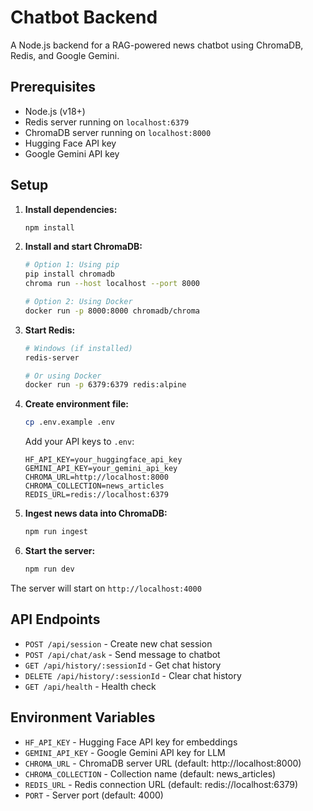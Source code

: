 # Chatbot Backend

A Node.js backend for a RAG-powered news chatbot using ChromaDB, Redis, and Google Gemini.

## Prerequisites

- Node.js (v18+)
- Redis server running on `localhost:6379`
- ChromaDB server running on `localhost:8000`
- Hugging Face API key
- Google Gemini API key

## Setup

1. **Install dependencies:**
   ```bash
   npm install
   ```

2. **Install and start ChromaDB:**
   ```bash
   # Option 1: Using pip
   pip install chromadb
   chroma run --host localhost --port 8000
   
   # Option 2: Using Docker
   docker run -p 8000:8000 chromadb/chroma
   ```

3. **Start Redis:**
   ```bash
   # Windows (if installed)
   redis-server
   
   # Or using Docker
   docker run -p 6379:6379 redis:alpine
   ```

4. **Create environment file:**
   ```bash
   cp .env.example .env
   ```
   
   Add your API keys to `.env`:
   ```
   HF_API_KEY=your_huggingface_api_key
   GEMINI_API_KEY=your_gemini_api_key
   CHROMA_URL=http://localhost:8000
   CHROMA_COLLECTION=news_articles
   REDIS_URL=redis://localhost:6379
   ```

5. **Ingest news data into ChromaDB:**
   ```bash
   npm run ingest
   ```

6. **Start the server:**
   ```bash
   npm run dev
   ```

The server will start on `http://localhost:4000`

## API Endpoints

- `POST /api/session` - Create new chat session
- `POST /api/chat/ask` - Send message to chatbot
- `GET /api/history/:sessionId` - Get chat history
- `DELETE /api/history/:sessionId` - Clear chat history
- `GET /api/health` - Health check

## Environment Variables

- `HF_API_KEY` - Hugging Face API key for embeddings
- `GEMINI_API_KEY` - Google Gemini API key for LLM
- `CHROMA_URL` - ChromaDB server URL (default: http://localhost:8000)
- `CHROMA_COLLECTION` - Collection name (default: news_articles)
- `REDIS_URL` - Redis connection URL (default: redis://localhost:6379)
- `PORT` - Server port (default: 4000)



